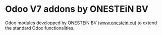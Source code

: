 Odoo V7 addons by ONESTEiN BV
=================================

Odoo modules developped by ONESTEiN BV (www.onestein.eu) to extend the standard Odoo functionalities.
